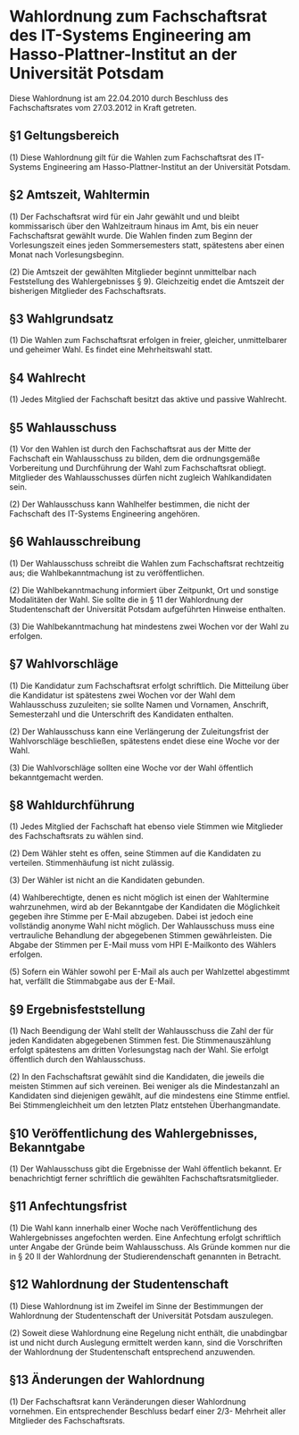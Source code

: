 # Wahlordnung zum Fachschaftsrat des IT-Systems Engineering am Hasso-Plattner-Institut an der Universität Potsdam

Diese Wahlordnung ist am 22.04.2010 durch Beschluss des Fachschaftsrates vom 27.03.2012 in Kraft getreten.



## §1 Geltungsbereich

(1) Diese Wahlordnung gilt für die Wahlen zum Fachschaftsrat des IT-Systems Engineering am Hasso-Plattner-Institut an der Universität Potsdam.


## §2 Amtszeit, Wahltermin

(1) Der Fachschaftsrat wird für ein Jahr gewählt und und bleibt kommissarisch über den Wahlzeitraum hinaus im Amt, bis ein neuer Fachschaftsrat gewählt wurde. Die Wahlen finden zum Beginn der Vorlesungszeit eines jeden Sommersemesters statt, spätestens aber einen Monat nach Vorlesungsbeginn.

(2) Die Amtszeit der gewählten Mitglieder beginnt unmittelbar nach Feststellung des Wahlergebnisses § 9). Gleichzeitig endet die Amtszeit der bisherigen Mitglieder des Fachschaftsrats.


## §3 Wahlgrundsatz

(1) Die Wahlen zum Fachschaftsrat erfolgen in freier, gleicher, unmittelbarer und geheimer Wahl. Es findet eine Mehrheitswahl statt.


## §4 Wahlrecht

(1) Jedes Mitglied der Fachschaft besitzt das aktive und passive Wahlrecht.


## §5 Wahlausschuss

(1) Vor den Wahlen ist durch den Fachschaftsrat aus der Mitte der Fachschaft ein Wahlausschuss zu bilden, dem die ordnungsgemäße Vorbereitung und Durchführung der Wahl zum Fachschaftsrat obliegt. Mitglieder des Wahlausschusses dürfen nicht zugleich Wahlkandidaten sein.

(2) Der Wahlausschuss kann Wahlhelfer bestimmen, die nicht der Fachschaft des IT-Systems Engineering angehören.


## §6 Wahlausschreibung

(1) Der Wahlausschuss schreibt die Wahlen zum Fachschaftsrat rechtzeitig aus; die Wahlbekanntmachung ist zu veröffentlichen.

(2) Die Wahlbekanntmachung informiert über Zeitpunkt, Ort und sonstige Modalitäten der Wahl. Sie sollte die in § 11 der Wahlordnung der Studentenschaft der Universität Potsdam aufgeführten Hinweise enthalten.

(3) Die Wahlbekanntmachung hat mindestens zwei Wochen vor der Wahl zu erfolgen.


## §7 Wahlvorschläge

(1) Die Kandidatur zum Fachschaftsrat erfolgt schriftlich. Die Mitteilung über die Kandidatur ist spätestens zwei Wochen vor der Wahl dem Wahlausschuss zuzuleiten; sie sollte Namen und Vornamen, Anschrift, Semesterzahl und die Unterschrift des Kandidaten enthalten.

(2) Der Wahlausschuss kann eine Verlängerung der Zuleitungsfrist der Wahlvorschläge beschließen, spätestens endet diese eine Woche vor der Wahl.

(3) Die Wahlvorschläge sollten eine Woche vor der Wahl öffentlich bekanntgemacht werden.


## §8 Wahldurchführung

(1) Jedes Mitglied der Fachschaft hat ebenso viele Stimmen wie Mitglieder des Fachschaftsrats zu wählen sind.

(2) Dem Wähler steht es offen, seine Stimmen auf die Kandidaten zu verteilen. Stimmenhäufung ist nicht zulässig.

(3) Der Wähler ist nicht an die Kandidaten gebunden.

(4) Wahlberechtigte, denen es nicht möglich ist einen der Wahltermine wahrzunehmen, wird ab der Bekanntgabe der Kandidaten die Möglichkeit gegeben ihre Stimme per E-Mail abzugeben. Dabei ist jedoch eine vollständig anonyme Wahl nicht möglich. Der Wahlausschuss muss eine vertrauliche Behandlung der abgegebenen Stimmen gewährleisten. Die Abgabe der Stimmen per E-Mail muss vom HPI E-Mailkonto des Wählers erfolgen.

(5)  Sofern ein Wähler sowohl per E-Mail als auch per Wahlzettel abgestimmt hat, verfällt die Stimmabgabe aus der E-Mail.


## §9 Ergebnisfeststellung

(1) Nach Beendigung der Wahl stellt der Wahlausschuss die Zahl der für jeden Kandidaten abgegebenen Stimmen fest. Die Stimmenauszählung erfolgt spätestens am dritten Vorlesungstag nach der Wahl. Sie erfolgt öffentlich durch den Wahlausschuss.

(2) In den Fachschaftsrat gewählt sind die Kandidaten, die jeweils die meisten Stimmen auf sich vereinen. Bei weniger als die Mindestanzahl an Kandidaten sind diejenigen gewählt, auf die mindestens eine Stimme entfiel. Bei Stimmengleichheit um den letzten Platz entstehen Überhangmandate.


## §10 Veröffentlichung des Wahlergebnisses, Bekanntgabe

(1) Der Wahlausschuss gibt die Ergebnisse der Wahl öffentlich bekannt. Er benachrichtigt ferner schriftlich die gewählten Fachschaftsratsmitglieder.


## §11 Anfechtungsfrist

(1) Die Wahl kann innerhalb einer Woche nach Veröffentlichung des Wahlergebnisses angefochten werden. Eine Anfechtung erfolgt schriftlich unter Angabe der Gründe beim Wahlausschuss. Als Gründe kommen nur die in § 20 II der Wahlordnung der Studierendenschaft genannten in Betracht.


## §12 Wahlordnung der Studentenschaft

(1) Diese Wahlordnung ist im Zweifel im Sinne der Bestimmungen der Wahlordnung der Studentenschaft der Universität Potsdam auszulegen.

(2) Soweit diese Wahlordnung eine Regelung nicht enthält, die unabdingbar ist und nicht durch Auslegung ermittelt werden kann, sind die Vorschriften der Wahlordnung der Studentenschaft entsprechend anzuwenden.


## §13 Änderungen der Wahlordnung

(1) Der Fachschaftsrat kann Veränderungen dieser Wahlordnung vornehmen. Ein entsprechender Beschluss bedarf einer 2/3- Mehrheit aller Mitglieder des Fachschaftsrats.
